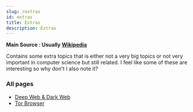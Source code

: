 ```yaml
---
slug: /extras
id: extras
title: Extras
description: Extras
---
```


**Main Source : Usually [Wikipedia](https://www.wikipedia.org/)**

Contains some extra topics that is either not a very big topics or not very important in computer science but still related. I feel like some of these are interesting so why don't I also note it?

### All pages

- [Deep Web & Dark Web](extras/deepweb-and-darkweb)
- [Tor Browser](extras/tor-browser)
